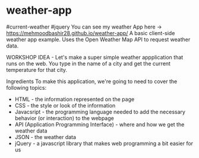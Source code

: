 # weather-app
#current-weather
#jquery
You can see my weather App here ->  https://mehmoodbashir28.github.io/weather-app/
A basic client-side weather app example.
Uses the Open Weather Map API to request weather data.

WORKSHOP
IDEA - Let's make a super simple weather appplication that runs on the web. You type in the name of a city and get the current temperature for that city.

Ingredients
To make this application, we're going to need to cover the following topics:

* HTML - the information represented on the page
* CSS - the style or look of the information
* Javacsript - the programming language needed to add the necessary behavior (or interaction) to the webpage
* API (Application Programming Interface) - where and how we get the weather data
* JSON - the weather data
* jQuery - a javascript library that makes web programming a bit easier for us
